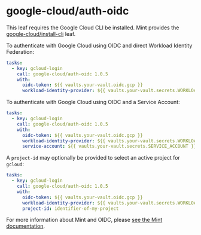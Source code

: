 # google-cloud/auth-oidc

This leaf requires the Google Cloud CLI be installed. Mint provides the
[google-cloud/install-cli](https://cloud.rwx.com/leaves/google-cloud/install-cli) leaf.

To authenticate with Google Cloud using OIDC and direct Workload Identity Federation:

```yaml
tasks:
  - key: gcloud-login
    call: google-cloud/auth-oidc 1.0.5
    with:
      oidc-token: ${{ vaults.your-vault.oidc.gcp }}
      workload-identity-provider: ${{ vaults.your-vault.secrets.WORKLOAD_IDENTITY_PROVIDER }}
```

To authenticate with Google Cloud using OIDC and a Service Account:

```yaml
tasks:
  - key: gcloud-login
    call: google-cloud/auth-oidc 1.0.5
    with:
      oidc-token: ${{ vaults.your-vault.oidc.gcp }}
      workload-identity-provider: ${{ vaults.your-vault.secrets.WORKLOAD_IDENTITY_PROVIDER }}
      service-account: ${{ vaults.your-vault.secrets.SERVICE_ACCOUNT }}
```

A `project-id` may optionally be provided to select an active project for `gcloud`:

```yaml
tasks:
  - key: gcloud-login
    call: google-cloud/auth-oidc 1.0.5
    with:
      oidc-token: ${{ vaults.your-vault.oidc.gcp }}
      workload-identity-provider: ${{ vaults.your-vault.secrets.WORKLOAD_IDENTITY_PROVIDER }}
      project-id: identifier-of-my-project
```

For more information about Mint and OIDC, please [see the Mint documentation](https://www.rwx.com/docs/mint/oidc).
